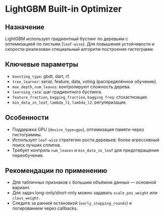 # LightGBM Built-in Optimizer

## Назначение
LightGBM использует градиентный бустинг по деревьям с оптимизацией по листьям (`leaf-wise`). Для повышения устойчивости и скорости реализован специальный алгоритм построения гистограмм.

## Ключевые параметры
- `boosting_type`: gbdt, dart, rf.
- `tree_learner`: serial, feature, data, voting (распределённое обучение).
- `max_depth`, `num_leaves`: контролируют сложность дерева.
- `learning_rate`: шаг градиентного бустинга.
- `feature_fraction`, `bagging_fraction`, `bagging_freq`: стохастизация.
- `min_data_in_leaf`, `lambda_l1`, `lambda_l2`: регуляризация.

## Особенности
- Поддержка GPU (`device_type=gpu`), оптимизация памяти через гистограммы.
- Использует `leaf-wise` стратегию роста деревьев: более агрессивный поиск лучших сплитов.
- Требует контроль `num_leaves` и `min_data_in_leaf` для предотвращения переобучения.

## Рекомендации по применению
- Для табличных признаков с большим объёмом данных — основной вариант.
- Для задач long-only/short-only можно задавать `scale_pos_weight` или `class_weight`.
- Следите за ранней остановкой (`early_stopping_rounds`) и логированием через callbacks.
